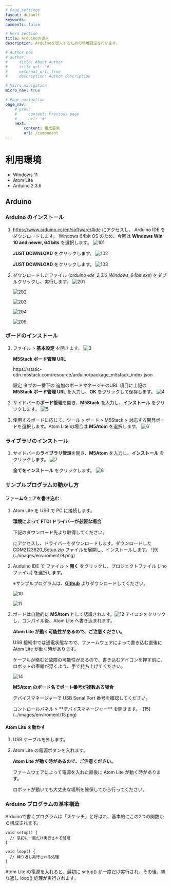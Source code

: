 ```yaml
---
# Page settings
layout: default
keywords:
comments: false

# Hero section
title: Arduinoの導入
description: Arduinoを導入するための環境設定を行います。

# Author box
# author:
#     title: About Author
#     title_url: '#'
#     external_url: true
#     description: Author description

# Micro navigation
micro_nav: true

# Page navigation
page_nav:
    # prev:
    #     content: Previous page
    #     url: '#'
    next:
        content: 構成要素
        url: /component
---
```


# 利用環境
- Windows 11
- Atom Lite
- Arduino 2.3.6

## Arduino
### Arduino のインストール
1. <https://www.arduino.cc/en/software/#ide> にアクセスし、 Arduino IDE をダウンロードします。 Windows 64bit OS のため、今回は **Windows Win 10 and newer, 64 bits** を選択します。
    ![101](../images/enviroment/101.png)

    **JUST DOWNLOAD** をクリックします。
    ![102](../images/enviroment/102.png)

    **JUST DOWNLOAD** をクリックします。
    ![103](../images/enviroment/103.png)

2. ダウンロードしたファイル (*arduino-ide_2.3.6_Windows_64bit.exe*) をダブルクリックし、実行します。
    ![201](../images/enviroment/201.png)

    ![202](../images/enviroment/202.png)

    ![203](../images/enviroment/203.png)

    ![204](../images/enviroment/204.png)

    ![205](../images/enviroment/205.png)


### ボードのインストール
1. ファイル > **基本設定** を開きます。
    ![3](../images/enviroment/3.png)

    <div class="callout callout--info">
        <p><strong>M5Stack ボード管理 URL</strong></p>
        <p>https://static-cdn.m5stack.com/resource/arduino/package_m5stack_index.json</p>
    </div>
    
    設定 タブの一番下の 追加のボードマネージャのURL 項目に上記の **M5Stack ボード管理 URL** を入力し、**OK** をクリックして保存します。
    ![4](../images/enviroment/4.png)

2. サイドバーの**ボード管理**を開き、**M5Stack** を入力し、**インストール** をクリックします。
    ![5](../images/enviroment/5.png)

3. 使用するボードに応じて、ツール > ボード > M5Stack > 対応する開発ボードを選択します。Atom Lite の場合は **M5Atom** を選択します。
    ![6](../images/enviroment/6.png)

### ライブラリのインストール
1. サイドバーの**ライブラリ管理**を開き、**M5Atom** を入力し、**インストール** をクリックします。
    ![7](../images/enviroment/7.png)

    **全てをインストール** をクリックします。
    ![8](../images/enviroment/8.png)

### サンプルプログラムの動かし方

#### ファームウェアを書き込む
1. Atom Lite を USB で PC に接続します。

    <div class="callout callout--info">
        <strong><p>環境によって FTDI ドライバーが必要な場合</p></strong>
        <p>下記のダウンロード先より取得してください。</p>
    </div>
    <https://ftdichip.com/drivers/vcp-drivers/> にアクセスし、ドライバーをダウンロードします。ダウンロードした CDM2123620_Setup.zip ファイルを展開し、インストールします。
    ![9](../images/enviroment/9.png)

2. Auduino IDE で ファイル > **開く** をクリックし、プロジェクトファイル (.ino ファイル) を選択します。

    ※サンプルプログラムは、**[Github](https://github.com/LifeTechRobotics/secaro_arduino_projects.git)** よりダウンロードしてください。

    ![10](../images/enviroment/10.png)

    ![11](../images/enviroment/11.png)

3. ボードは自動的に **M5Atom** として認識されます。![12](../images/enviroment/upload.png) アイコンをクリックし、コンパイル後、Atom Lite へ書き込まれます。
    <div class="callout callout--danger">
        <p><strong>Atom Lite が動く可能性があるので、ご注意ください。</strong></p>
        <p>USB 接続中では通電状態なので、ファームウェアによって書き込む直後に Atom Lite が動く時があります。</p>
        <p>ケーブルが絡むと故障の可能性があるので、書き込むアイコンを押す前に、ロボットの車輪が浮くよう、手で持ち上げてください。</p>
    </div>

    ![14](../images/enviroment/14.png)

    <div class="callout callout--info">
        <strong><p>M5Atom のボード名でポート番号が複数ある場合</p></strong>
        <p>デバイスマネージャーで USB Serial Port 番号を確認してください。</p>
    </div>
    コントロールバネル > **デバイスマネージャー** を開きます。
    ![15](../images/enviroment/15.png)

#### Atom Lite を動かす
1. USB ケーブルを外します。

2. Atom Lite の電源ボタンを入れます。
    <div class="callout callout--danger">
        <p><strong>Atom Lite が動く時があるので、ご注意ください。</strong></p>
        <p>ファームウェアによって電源を入れた直後に Atom Lite が動く時があります。</p>
        <p>ロボットが動いても大丈夫な場所を確保してから行ってください。</p>
    </div>

### Arduino プログラムの基本構造
Arduinoで書くプログラムは「スケッチ」と呼ばれ、基本的にこの2つの関数から構成されます。
```
void setup() {
  // 最初に一度だけ実行される処理
}

void loop() {
  // 繰り返し実行される処理
}
```
Atom Lite の電源を入れると、最初に setup() が一度だけ実行され、その後、繰り返し loop() 処理が実行されます。